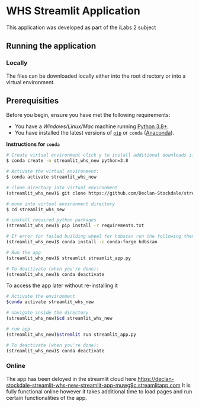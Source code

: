 # WHS Streamlit Application
This application was developed as part of the iLabs 2 subject

## Running the application




### Locally
The files can be downloaded locally either into the root directory or into a virtual environment. 
## Prerequisities

Before you begin, ensure you have met the following requirements:

* You have a _Windows/Linux/Mac_ machine running [Python 3.8+](https://www.python.org/).
* You have installed the latest versions of [`pip`](https://pip.pypa.io/en/stable/installing/) or `conda` ([Anaconda](https://www.anaconda.com/distribution/)).


**Instructions for `conda`**

```bash
# Create virtual environment click y to install additional downloads if required
$ conda create -n streamlit_whs_new python=3.8

# Activate the virtual environment:
$ conda activate streamlit_whs_new

# clone directory into virtual environment
(streamlit_whs_new)$ git clone https://github.com/Declan-Stockdale/streamlit_whs_new.git

# move into virtual environment directory
$ cd streamlit_whs_new

# install required python packages
(streamlit_whs_new)$ pip install -r requirements.txt

# If error for failed building wheel for hdbscan run the following then repeat previous line
(streamlit_whs_new)$ conda install -c conda-forge hdbscan

# Run the app
(streamlit_whs_new)$ streamlit streamlit_app.py

# To deactivate (when you're done):
(streamlit_whs_new)$ conda deactivate
```

To access the app later without re-installing it

```bash
# Activate the environment
$conda activate streamlit_whs_new

# navigate inside the directory
(streamlit_whs_new)$cd streamlit_whs_new

# run app
(streamlit_whs_new)$stremlit run streamlit_app.py

# To deactivate (when you're done):
(streamlit_whs_new)$ conda deactivate
```


### Online
The app has been deloyed in the streamlit cloud here https://declan-stockdale-streamlit-whs-new-streamlit-app-muwg9c.streamlitapp.com
It is fully functional online however it takes additional time to load pages and run certain functionalities of the app.


